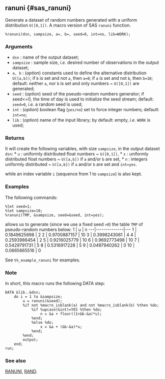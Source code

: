 ## ranuni {#sas_ranuni}
Generate a dataset of random numbers generated with a uniform distribution `U([0,1])`. A macro 
version of SAS `ranuni` function. 

	%ranuni(dsn, sampsize, a=, b=, seed=0, int=no, lib=WORK);

### Arguments
* `dsn` : name of the output dataset;
* `sampsize` : sample size, _i.e._ desired number of observations in the output dataset;
* `a, b` : (_option_) constants used to define the alternative distribution `U([a,b])`; if `b`
	is set and not `a`, then `a=0`; if `a` is set and not `b`, then `b=10`; default: neither
	`a`, nor `b` is set and only numbers ~ `U([0,1])` are generated;
* `seed` : (_option_) seed of the pseudo-random numbers generator; if seed<=0, the time of day 
	is used to initialize the seed stream; default: `seed=0`, _i.e._ a random seed is used;
* `int` : (_option_) boolean flag (`yes/no`) set to force integer numbers; default: `int=no`;
* `lib` : (_option_) name of the input library; by default: empty, _i.e._ `WORK` is used;

### Returns
It will create the following variables, with size `sampsize`, in the output dataset `dsn`:
	* `u` : uniformly distributed float numbers ~ `U([0,1])`,
	* `x` : uniformly distributed float numbers ~ `U([a,b])` if `a` and/or `b` are set,
	* `n` : integers uniformly distributed ~ `U([a,b])` if `a` and/or `b` are set and `int=yes`.

while an index variable `i` (sequence from 1 to `sampsize`) is also kept.

### Examples
The following commands:

	%let seed=1;
	%let sampsize=10;
	%ranuni(TMP, &sampsize, seed=&seed, int=yes);

allows us to generate (since we use a fixed seed `>0`) the table `TMP` of pseudo-random numbers below:
 1 |      u       | n
---|--------------|---
1  | 0.1849625698 | 2
2  | 0.9700887157 | 10
3  | 0.3998243061 | 4
4  | 0.2593986454 | 2
5  | 0.9216025779 | 10
6  | 0.9692773498 | 10
7  | 0.5429791731 | 5
8  | 0.5316917228 | 5
9  | 0.0497940262 | 0
10 | 0.0665665516 | 0

See `%%_example_ranuni` for examples.

### Note
In short, this macro runs the following DATA step:

	DATA &lib..&dsn;
		do i = 1 to &sampsize;
		   	u = ranuni(&seed);
			%if not %macro_isblank(a) and not %macro_isblank(b) %then %do;
				%if %upcase(&int)=YES %then %do;
				   	n = &a + floor((1+&b-&a)*u);
				%end;
				%else %do;
			   		x = &a + (&b-&a)*u;      
				%end;
			%end;
		   	output;
		end;
	run;

### See also
[RANUNI](http://support.sas.com/documentation/cdl/en/lrdict/64316/HTML/default/viewer.htm#a000202926.htm),
[RAND](http://support.sas.com/documentation/cdl/en/lefunctionsref/63354/HTML/default/viewer.htm#p0fpeei0opypg8n1b06qe4r040lv.htm).
